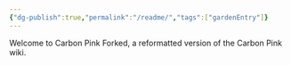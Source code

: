```yaml
---
{"dg-publish":true,"permalink":"/readme/","tags":["gardenEntry"]}
---
```


Welcome to Carbon Pink Forked, a reformatted version of the Carbon Pink wiki.